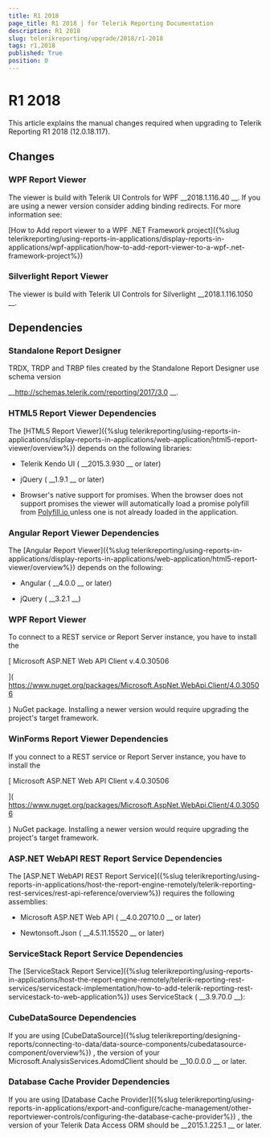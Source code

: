 ```yaml
---
title: R1 2018
page_title: R1 2018 | for Telerik Reporting Documentation
description: R1 2018
slug: telerikreporting/upgrade/2018/r1-2018
tags: r1,2018
published: True
position: 0
---
```


# R1 2018



This article explains the manual changes required when upgrading to Telerik Reporting R1 2018 (12.0.18.117).


## Changes

### WPF Report Viewer

The viewer is build with Telerik UI Controls for WPF 
__2018.1.116.40
__. If you are using a newer version consider adding binding redirects. For more information see:
              
[How to Add report viewer to a WPF .NET Framework project]({%slug telerikreporting/using-reports-in-applications/display-reports-in-applications/wpf-application/how-to-add-report-viewer-to-a-wpf-.net-framework-project%})


### Silverlight Report Viewer

The viewer is build with Telerik UI Controls for Silverlight 
__2018.1.116.1050
__.
            


## Dependencies

### Standalone Report Designer

TRDX, TRDP and TRBP files created by the Standalone Report Designer use schema version 
              
__http://schemas.telerik.com/reporting/2017/3.0
__.
            


### HTML5 Report Viewer Dependencies

The 
[HTML5 Report Viewer]({%slug telerikreporting/using-reports-in-applications/display-reports-in-applications/web-application/html5-report-viewer/overview%})
 depends on the following libraries:
            


* Telerik Kendo UI (
__2015.3.930
__ or later)
                


* jQuery (
__1.9.1
__ or later)
                


* Browser's native support for promises. When the browser does not support promises
                  the viewer will automatically load a promise polyfill from 
[Polyfill.io
](https://polyfill.io
) unless one is not already loaded in the application.
                


### Angular Report Viewer Dependencies

The 
[Angular Report Viewer]({%slug telerikreporting/using-reports-in-applications/display-reports-in-applications/web-application/html5-report-viewer/overview%})
 depends on the following:
            


* Angular (
__4.0.0
__ or later)
                


* jQuery (
__3.2.1
__)
                


### WPF Report Viewer

To connect to a REST service or Report Server instance, you have to install the
              
[                  Microsoft ASP.NET Web API Client v.4.0.30506
                
](                  https://www.nuget.org/packages/Microsoft.AspNet.WebApi.Client/4.0.30506
                
) NuGet package. Installing a newer version would require upgrading the project's target framework.
            


### WinForms Report Viewer Dependencies

If you connect to a REST service or Report Server instance, you have to install the
              
[                  Microsoft ASP.NET Web API Client v.4.0.30506
                
](                  https://www.nuget.org/packages/Microsoft.AspNet.WebApi.Client/4.0.30506
                
) NuGet package. Installing a newer version would require upgrading the project's target framework.
            


### ASP.NET WebAPI REST Report Service Dependencies

The 
[ASP.NET WebAPI REST Report Service]({%slug telerikreporting/using-reports-in-applications/host-the-report-engine-remotely/telerik-reporting-rest-services/rest-api-reference/overview%})
 requires the following assemblies:
            


* Microsoft ASP.NET Web API (
__4.0.20710.0
__ or later)
                


* Newtonsoft.Json (
__4.5.11.15520
__ or later)
                


### ServiceStack Report Service Dependencies

The 
[ServiceStack Report Service]({%slug telerikreporting/using-reports-in-applications/host-the-report-engine-remotely/telerik-reporting-rest-services/servicestack-implementation/how-to-add-telerik-reporting-rest-servicestack-to-web-application%})
 uses
              ServiceStack (
__3.9.70.0
__):
            


### CubeDataSource Dependencies

If you are using 
[CubeDataSource]({%slug telerikreporting/designing-reports/connecting-to-data/data-source-components/cubedatasource-component/overview%})
, the version of your
              Microsoft.AnalysisServices.AdomdClient should be 
__10.0.0.0
__ or later.
            


### Database Cache Provider Dependencies

If you are using 
[Database Cache Provider]({%slug telerikreporting/using-reports-in-applications/export-and-configure/cache-management/other-reportviewer-controls/configuring-the-database-cache-provider%})
, the version of your
              Telerik Data Access ORM should be 
__2015.1.225.1
__ or later.
            

